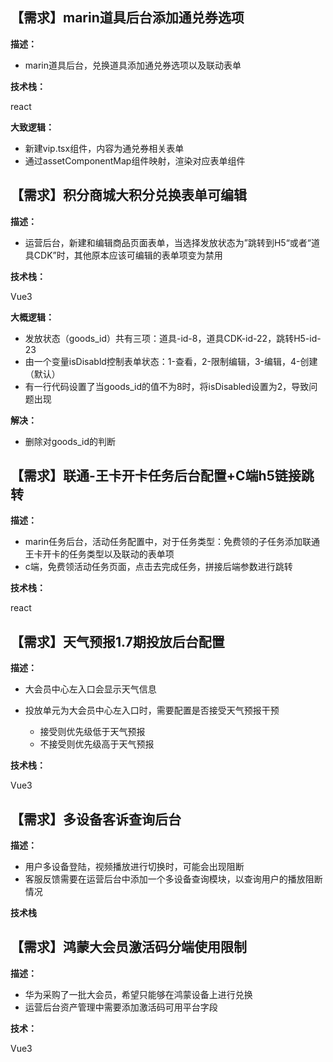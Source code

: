 ## 【需求】marin道具后台添加通兑券选项

**描述：**

- marin道具后台，兑换道具添加通兑券选项以及联动表单

**技术栈：**

react

**大致逻辑：**

- 新建vip.tsx组件，内容为通兑券相关表单
- 通过assetComponentMap组件映射，渲染对应表单组件



## 【需求】积分商城大积分兑换表单可编辑

**描述：**

- 运营后台，新建和编辑商品页面表单，当选择发放状态为”跳转到H5“或者“道具CDK”时，其他原本应该可编辑的表单项变为禁用

**技术栈：**

Vue3

**大概逻辑：**

- 发放状态（goods_id）共有三项：道具-id-8，道具CDK-id-22，跳转H5-id-23
- 由一个变量isDisabld控制表单状态：1-查看，2-限制编辑，3-编辑，4-创建（默认）
- 有一行代码设置了当goods_id的值不为8时，将isDisabled设置为2，导致问题出现

**解决：**

- 删除对goods_id的判断



## 【需求】联通-王卡开卡任务后台配置+C端h5链接跳转

**描述：**

- marin任务后台，活动任务配置中，对于任务类型：免费领的子任务添加联通王卡开卡的任务类型以及联动的表单项
- c端，免费领活动任务页面，点击去完成任务，拼接后端参数进行跳转

**技术栈：**

react



## 【需求】天气预报1.7期投放后台配置

**描述：**

- 大会员中心左入口会显示天气信息

- 投放单元为大会员中心左入口时，需要配置是否接受天气预报干预
  - 接受则优先级低于天气预报
  - 不接受则优先级高于天气预报

**技术栈：**

Vue3



## 【需求】多设备客诉查询后台

**描述：**

- 用户多设备登陆，视频播放进行切换时，可能会出现阻断
- 客服反馈需要在运营后台中添加一个多设备查询模块，以查询用户的播放阻断情况

**技术栈**



## 【需求】鸿蒙大会员激活码分端使用限制

**描述：**

- 华为采购了一批大会员，希望只能够在鸿蒙设备上进行兑换
- 运营后台资产管理中需要添加激活码可用平台字段

**技术：**

Vue3